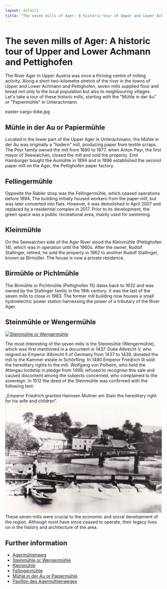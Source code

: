 ```yaml
---
layout: default
title: "The seven mills of Ager: A historic tour of Upper and Lower Achmann and Pettighofen"
---
```


# The seven mills of Ager: A historic tour of Upper and Lower Achmann and Pettighofen

The River Ager in Upper Austria was once a thriving centre of milling activity. Along a short two-kilometre stretch of the river in the towns of Upper and Lower Achmann and Pettighofen, seven mills supplied flour and bread not only to the local population but also to neighbouring villages. Let's take a tour of these historic mills, starting with the "Mühle in der Au" or "Papiermühle" in Unterachmann.

easter-cargo-bike.jpg
## Mühle in der Au or Papiermühle

Located in the lower part of the Upper Ager in Unterachmann, the Mühle in der Au was originally a "hadern" mill, producing paper from textile scraps. The Peyr family owned the mill from 1690 to 1877, when Anton Peyr, the first mayor of Seewalchen, closed the mill and sold the property. Emil Hamburger bought the Aumühle in 1894 and in 1896 established the second paper mill on the Ager, the Pettighofen paper factory.

## Fellingermühle

Opposite the Rabler shop was the Fellingermühle, which ceased operations before 1894. The building initially housed workers from the paper mill, but was later converted into flats. However, it was demolished in April 2007 and replaced by a residential complex in 2017. Prior to its development, the green space was a public recreational area, mainly used for swimming.

## Kleinmühle

On the Seewalchen side of the Ager River stood the Kleinmühle (Pettighofen 14), which was in operation until the 1960s. After the owner, Rudolf Stallinger, retired, he sold the property in 1962 to another Rudolf Stallinger, known as Birmüller. The house is now a private residence.

## Birmühle or Pichlmühle

The Birmühle or Pichlmühle (Pettighofen 15) dates back to 1632 and was owned by the Stallinger family in the 19th century. It was the last of the seven mills to close in 1983. The former mill building now houses a small hydroelectric power station harnessing the power of a tributary of the River Ager.

## Steinmühle or Wengermühle

[![Steinmühle or Wengermühle](https://upload.wikimedia.org/wikipedia/commons/thumb/4/46/Wengerm%C3%BChle_Oberachmann_Lenzing_S%C3%BCdansicht.jpg/1024px-Wengerm%C3%BChle_Oberachmann_Lenzing_S%C3%BCdansicht.jpg "Steinmühle or Wengermühle in Lenzing")](https://commons.wikimedia.org/wiki/File:Wengerm%C3%BChle_Oberachmann_Lenzing_S%C3%BCdansicht.jpg)

The most interesting of the seven mills is the Steinmühle (Wengermühle), which was first mentioned in a document in 1437. Duke Albrecht V, who reigned as Emperor Albrecht II of Germany from 1437 to 1439, donated the mill to the Kammer estate in Schörfling. In 1480 Emperor Friedrich III sold the hereditary rights to the mill. Wolfgang von Polheim, who held the Attergau lordship in pledge from 1499, refused to recognise this sale and caused discontent among the subjects concerned, who complained to the sovereign. In 1512 the deed of the Steinmühle was confirmed with the following text:

„Emperor Friedrich granted Hannsen Mullner am Stain the hereditary right for his wife and children”.
![Steinmühle or Wengermühle 1895](../assets/images/steinmuehle_wengermuehle-1895.jpg "Steinmühle or Wengermühle in Lenzing 1895")
These seven mills were crucial to the economic and social development of the region. Although most have since ceased to operate, their legacy lives on in the history and architecture of the area.

## Further information

+ [Agermühlenweg](https://www.agermuehlenweg.at/)
+ [Steinmühle or Wengermühle](https://www.facebook.com/gezuwa/posts/pfbid021MDbGYhyERcsCNWxnw5exRvwPY94DoB4W38KHBqaUbuiuCN7KBPZn7641gongmtkl)
+ [Kleinmühle ](https://www.facebook.com/gezuwa/posts/pfbid0R3JMkW3Pa2P8Jhi1yTqob2e27ttutd3ALiHiYGWF8vRnEafRjSyjJi16iUUvY3s7l)
+ [Fellingermühle](https://www.facebook.com/gezuwa/posts/pfbid02kaMUsxWyyQ3Y5deM1mkR1J7PWAYYcZxdQ52hWKxovimjSHqnXnCrPP7w7rVxSmQfl)
+ [Mühle in der Au or Papiermühle](https://www.atterwiki.at/index.php?title=Papierm%C3%BChle)
+ [Pavillon des Agermühlenweges](https://www.facebook.com/AtterWiki/photos/a.339044749475800/3198669430179970/)

